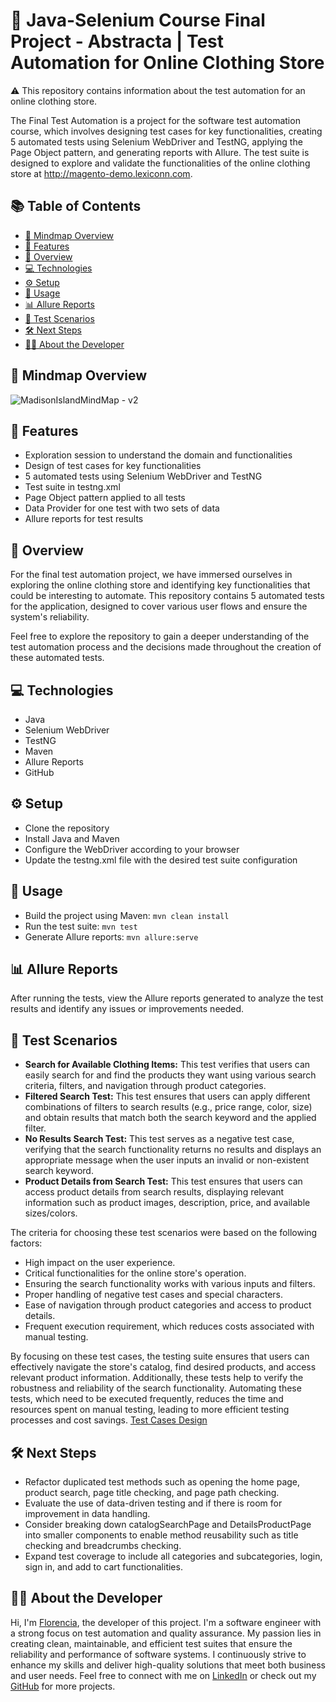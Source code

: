 # 🚀 Java-Selenium Course Final Project - Abstracta | Test Automation for Online Clothing Store

⚠️ This repository contains information about the test automation for an online clothing store.

The Final Test Automation is a project for the software test automation course, which involves designing test cases for key functionalities, creating 5 automated tests using Selenium WebDriver and TestNG, applying the Page Object pattern, and generating reports with Allure. The test suite is designed to explore and validate the functionalities of the online clothing store at http://magento-demo.lexiconn.com.

## 📚 Table of Contents
- [🧠 Mindmap Overview](https://github.com/florencialecha/madison-island-qa-automation-java-selenium/blob/main/README.md#-mindmap-overview)
- [🌟 Features](https://github.com/florencialecha/madison-island-qa-automation-java-selenium/blob/main/README.md#-features)
- [🎯 Overview](https://github.com/florencialecha/madison-island-qa-automation-java-selenium/blob/main/README.md#-overview)
- [💻 Technologies](https://github.com/florencialecha/madison-island-qa-automation-java-selenium/blob/main/README.md#-technologies)
- [⚙️ Setup](https://github.com/florencialecha/madison-island-qa-automation-java-selenium/blob/main/README.md#%EF%B8%8F-setup)
- [🚀 Usage](https://github.com/florencialecha/madison-island-qa-automation-java-selenium/blob/main/README.md#-usage)
- [📊 Allure Reports](https://github.com/florencialecha/madison-island-qa-automation-java-selenium/blob/main/README.md#-allure-reports)
- [📃 Test Scenarios](https://github.com/florencialecha/madison-island-qa-automation-java-selenium/blob/main/README.md#-test-scenarios)
- [🛠️ Next Steps](https://github.com/florencialecha/madison-island-qa-automation-java-selenium/tree/main#%EF%B8%8F-next-steps)
- [👩‍💻 About the Developer](https://github.com/florencialecha/madison-island-qa-automation-java-selenium/blob/main/README.md#-about-the-developer)

## 🧠 Mindmap Overview
![MadisonIslandMindMap - v2](https://user-images.githubusercontent.com/106263642/236925054-a8a6743b-2bdd-4721-8a64-c718839c8b3a.png)

## 🌟 Features
- Exploration session to understand the domain and functionalities
- Design of test cases for key functionalities
- 5 automated tests using Selenium WebDriver and TestNG
- Test suite in testng.xml
- Page Object pattern applied to all tests
- Data Provider for one test with two sets of data
- Allure reports for test results

## 🎯 Overview
For the final test automation project, we have immersed ourselves in exploring the online clothing store and identifying key functionalities that could be interesting to automate. This repository contains 5 automated tests for the application, designed to cover various user flows and ensure the system's reliability.

Feel free to explore the repository to gain a deeper understanding of the test automation process and the decisions made throughout the creation of these automated tests.

## 💻 Technologies
- Java
- Selenium WebDriver
- TestNG
- Maven
- Allure Reports
- GitHub

## ⚙️ Setup
- Clone the repository
- Install Java and Maven
- Configure the WebDriver according to your browser
- Update the testng.xml file with the desired test suite configuration

## 🚀 Usage
- Build the project using Maven: `mvn clean install`
- Run the test suite: `mvn test`
- Generate Allure reports: `mvn allure:serve`

## 📊 Allure Reports
After running the tests, view the Allure reports generated to analyze the test results and identify any issues or improvements needed.

## 📃 Test Scenarios
- **Search for Available Clothing Items:** This test verifies that users can easily search for and find the products they want using various search criteria, filters, and navigation through product categories.
- **Filtered Search Test:** This test ensures that users can apply different combinations of filters to search results (e.g., price range, color, size) and obtain results that match both the search keyword and the applied filter.
-  **No Results Search Test:** This test serves as a negative test case, verifying that the search functionality returns no results and displays an appropriate message when the user inputs an invalid or non-existent search keyword.
- **Product Details from Search Test:** This test ensures that users can access product details from search results, displaying relevant information such as product images, description, price, and available sizes/colors.

The criteria for choosing these test scenarios were based on the following factors:
- High impact on the user experience.
- Critical functionalities for the online store's operation.
- Ensuring the search functionality works with various inputs and filters.
- Proper handling of negative test cases and special characters.
- Ease of navigation through product categories and access to product details.
- Frequent execution requirement, which reduces costs associated with manual testing.

By focusing on these test cases, the testing suite ensures that users can effectively navigate the store's catalog, find desired products, and access relevant product information. Additionally, these tests help to verify the robustness and reliability of the search functionality. Automating these tests, which need to be executed frequently, reduces the time and resources spent on manual testing, leading to more efficient testing processes and cost savings.
[Test Cases Design](https://docs.google.com/spreadsheets/d/1Ar-mBKZa_ANOgNw-iFRsttCOSc7ret6GbcdpJ8nrZ_4/edit?usp=sharing)

## 🛠️ Next Steps
- Refactor duplicated test methods such as opening the home page, product search, page title checking, and page path checking.
- Evaluate the use of data-driven testing and if there is room for improvement in data handling.
- Consider breaking down catalogSearchPage and DetailsProductPage into smaller components to enable method reusability such as title checking and breadcrumbs checking.
- Expand test coverage to include all categories and subcategories, login, sign in, and add to cart functionalities.

## 👩‍💻 About the Developer
Hi, I'm [Florencia](https://www.linkedin.com/in/florencialecha/), the developer of this project. I'm a software engineer with a strong focus on test automation and quality assurance. My passion lies in creating clean, maintainable, and efficient test suites that ensure the reliability and performance of software systems. I continuously strive to enhance my skills and deliver high-quality solutions that meet both business and user needs.
Feel free to connect with me on [LinkedIn](https://www.linkedin.com/in/florencialecha/) or check out my [GitHub](https://github.com/florencialecha) for more projects.
